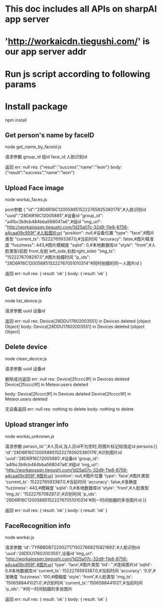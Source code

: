 
# This doc includes all APIs on sharpAI app server
# 'http://workaicdn.tiegushi.com/' is our app server addr
# Run js script according to following params

# Install package

npm install


## Get person's name by faceID

node get_name_by_faceid.js

请求参数
group_id 组id
face_id 人脸识别id

返回
err: null
res: {"result":"success","name":"leon"}
body: {"result":"success","name":"leon"}



## Upload Face image

node workai_faces.js

post参数
{
  "id":"28D6R16C1200588515222765925380176",#人脸识别id
  "uuid":"28D6R16C12005885",#设备id
  "group_id": "a4fbc3b9cb484bba568047a6",#组id
  "img_url": "http://workaiossqn.tiegushi.com/1d25a07c-32d9-11e8-8756-a4caa09c959f",#人脸图片url
  "position": null,#设备位置
  "type": "face",#图片类型
  "current_ts": 1522276593387.0,#当前时间
  "accuracy": false,#图片精准度
  "fuzziness": 443,#图片模糊度
  "sqlid": 0,#本地数据库id
  "style": "front",#人脸类型(前脸 front,左脸 left_side,右脸right_side)
  "img_ts": "1522276708297.0",#图片拍摄时间
  "p_ids": "28D6R16C1200588515222767051010314"#同时拍摄的同一人图片id
}

返回
err: null
res: { result: 'ok' }
body: { result: 'ok' }


## Get device info

node list_device.js

请求参数
uuid 设备id

返回
err: null
res: Device[28DDU17602003551] in Devices deleted 
[object Object]
body: Device[28DDU17602003551] in Devices deleted 
[object Object]


## Delete device

node clean_device.js

请求参数
uuid 设备id

删除成功返回
err: null
res: Device[2fcccc9f] in Devices deleted 
Device[2fcccc9f] in Meteor.users deleted 

body: Device[2fcccc9f] in Devices deleted 
Device[2fcccc9f] in Meteor.users deleted 

无设备返回
err: null
res: nothing to delete
body: nothing to delete


## Upload stranger info

node workai_unknown.js

请求参数
person_id:'',#人员id,当人员id不为空时,将图片标记给指定id
persons:[{
  'id':'28D6R16C1200588515222765925380176',#识别图片id
  'uuid':'28D6R16C12005885',#设备id
  'group_id': 'a4fbc3b9cb484bba568047a6',#组id
  'img_url': 'http://workaiossqn.tiegushi.com/1d25a07c-32d9-11e8-8756-a4caa09c959f',#图片url
  'position': null,#图片位置
  'type': 'face',#图片类型
  'current_ts': 1522276593387.0,#当前时间
  'accuracy': false,#准确度
  'fuzziness': 443,#模糊度
  'sqlid': 0,#本地数据库id
  'style': 'front',#人脸类型
  'img_ts': '1522276708297.0',#识别时间
  'p_ids': '28D6R16C1200588515222767051010314'#同一时间拍摄的多张图片id
}]

返回
err: null
res: { result: 'ok' }
body: { result: 'ok' }


## FaceRecognition info

node workai.js

请求参数
'id':'7YRBBDB72200271715027668215821893',#人脸识别id
'uuid':'28DDU17602003551',设备id
'img_url': 'http://workaiossqn.tiegushi.com/1d25a07c-32d9-11e8-8756-a4caa09c959f',#图片url
'type': 'face',#图片类型
'tid': '',#连续图片id
'sqlid': 0,#本地数据库id
'current_ts': 1522276593387.0,#当前时间
'accuracy': '0.9',#准确度
'fuzziness': 100,#模糊度
'style': 'front',#人脸类型
'img_ts': '1506588441021.0',#识别时间
'current_ts':'1506588441021',#当前时间
'p_ids': ''#同一时间拍摄的多张图片

返回
err: null
res: { result: 'ok' }
body: { result: 'ok' }



